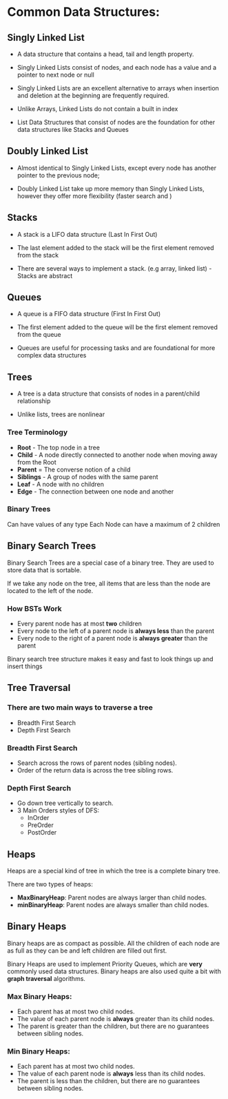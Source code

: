 # Common Data Structures:

## Singly Linked List

- A data structure that contains a head, tail and length property.

- Singly Linked Lists consist of nodes, and each node has a value and a pointer to next node or null

- Singly Linked Lists are an excellent alternative to arrays when insertion and deletion at the beginning are frequently required.

- Unlike Arrays, Linked Lists do not contain a built in index

- List Data Structures that consist of nodes are the foundation for other data structures like Stacks and Queues


## Doubly Linked List

- Almost identical to Singly Linked Lists, except every node has another pointer to the previous node;

- Doubly Linked List take up more memory than Singly Linked Lists, however they offer more flexibility (faster search and )


## Stacks

- A stack is a LIFO data structure (Last In First Out)

- The last element added to the stack will be the first element removed from the stack

- There are several ways to implement a stack. (e.g array, linked list) - Stacks are abstract


## Queues

- A queue is a FIFO data structure (First In First Out)

- The first element added to the queue will be the first element removed from the queue

- Queues are useful for processing tasks and are foundational for more complex data structures


## Trees

- A tree is a data structure that consists of nodes in a parent/child relationship

- Unlike lists, trees are nonlinear

### Tree Terminology
- **Root** - The top node in a tree
- **Child** - A node directly connected to another node when moving away from the Root
- **Parent** = The converse notion of a child
- **Siblings** - A group of nodes with the same parent
- **Leaf** - A node with no children
- **Edge** - The connection between one node and another

### Binary Trees

Can have values of any type
Each Node can have a maximum of 2 children

## Binary Search Trees

Binary Search Trees are a special case of a binary tree. They are used to store data that is sortable.

If we take any node on the tree, all items that are less than the node are located to the left of the node.

### How BSTs Work

- Every parent node has at most **two** children
- Every node to the left of a parent node is **always less** than the parent
- Every node to the right of a parent node is **always greater** than the parent

Binary search tree structure makes it easy and fast to look things up and insert things


## Tree Traversal

### There are two main ways to traverse a tree
- Breadth First Search
- Depth First Search

### Breadth First Search

- Search across the rows of parent nodes (sibling nodes).
- Order of the return data is across the tree sibling rows.

### Depth First Search

- Go down tree vertically to search.
- 3 Main Orders styles of DFS:
    - InOrder
    - PreOrder
    - PostOrder

## Heaps

Heaps are a special kind of tree in which the tree is a complete binary tree.

There are two types of heaps:
- **MaxBinaryHeap**: Parent nodes are always larger than child nodes.
- **minBinaryHeap**: Parent nodes are always smaller than child nodes.

## Binary Heaps
Binary heaps are as compact as possible. All the children of each node are as full as they can be and left children are filled out first.

Binary Heaps are used to implement Priority Queues, which are **very** commonly used data structures.
Binary heaps are also used quite a bit with **graph traversal** algorithms.

### Max Binary Heaps:
- Each parent has at most two child nodes.
- The value of each parent node is **always** greater than its child nodes.
- The parent is greater than the children, but there are no guarantees between sibling nodes.

### Min Binary Heaps:
- Each parent has at most two child nodes.
- The value of each parent node is **always** less than its child nodes.
- The parent is less than the children, but there are no guarantees between sibling nodes.

